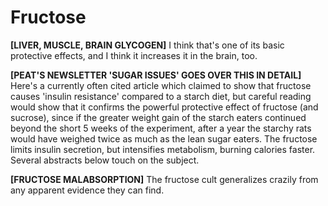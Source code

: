 # Fructose

**[LIVER, MUSCLE, BRAIN GLYCOGEN]**
I think that's one of its basic protective effects, and I think it increases it in the brain, too. 

**[PEAT'S NEWSLETTER 'SUGAR ISSUES' GOES OVER THIS IN DETAIL]**
Here's a currently often cited article which claimed to show that fructose causes 'insulin resistance' compared to a starch diet, but careful reading would show that it confirms the powerful protective effect of fructose (and sucrose), since if the greater weight gain of the starch eaters continued beyond the short 5 weeks of the experiment, after a year the starchy rats would have weighed twice as much as the lean sugar eaters. The fructose limits insulin secretion, but intensifies metabolism, burning calories faster. Several abstracts below touch on the subject.

**[FRUCTOSE MALABSORPTION]**
The fructose cult generalizes crazily from any apparent evidence they can find.

